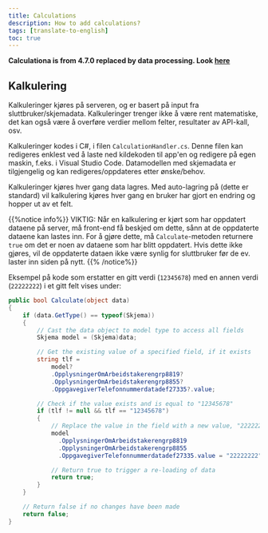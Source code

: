 ```yaml
---
title: Calculations
description: How to add calculations?
tags: [translate-to-english]
toc: true
---
```



**Calculationa is from 4.7.0 replaced by data processing. Look [here](../dataprocessing/)**

## Kalkulering 

Kalkuleringer kjøres på serveren, og er basert på input fra sluttbruker/skjemadata.
Kalkuleringer trenger ikke å være rent matematiske, det kan også være å overføre verdier mellom felter, resultater av API-kall, osv. 

Kalkuleringer kodes i C#, i filen `CalculationHandler.cs`. Denne filen kan redigeres enklest ved å laste ned kildekoden til app'en og redigere på egen maskin, f.eks. i Visual Studio Code.
Datamodellen med skjemadata er tilgjengelig og kan redigeres/oppdateres etter ønske/behov.

Kalkuleringer kjøres hver gang data lagres. Med auto-lagring på (dette er standard) vil kalkulering kjøres hver gang en bruker har gjort en endring og hopper ut av et felt.

{{%notice info%}}
VIKTIG: Når en kalkulering er kjørt som har oppdatert dataene på server, må front-end få beskjed om dette, sånn at de oppdaterte dataene kan lastes inn.
For å gjøre dette, må `Calculate`-metoden returnere `true` om det er noen av dataene som har blitt oppdatert.
Hvis dette ikke gjøres, vil de oppdaterte dataen ikke være synlig for sluttbruker før de ev. laster inn siden på nytt.
{{% /notice%}}

Eksempel på kode som erstatter en gitt verdi (`12345678`) med en annen verdi (`22222222`) i et gitt felt vises under:

```C# {hl_lines=[16,22]}
public bool Calculate(object data)
{
    if (data.GetType() == typeof(Skjema))
    {
        // Cast the data object to model type to access all fields
        Skjema model = (Skjema)data;

        // Get the existing value of a specified field, if it exists
        string tlf = 
            model?
            .OpplysningerOmArbeidstakerengrp8819?
            .OpplysningerOmArbeidstakerengrp8855?
            .OppgavegiverTelefonnummerdatadef27335?.value;

        // Check if the value exists and is equal to "12345678"
        if (tlf != null && tlf == "12345678")
        {
            // Replace the value in the field with a new value, "22222222"
            model
              .OpplysningerOmArbeidstakerengrp8819
              .OpplysningerOmArbeidstakerengrp8855
              .OppgavegiverTelefonnummerdatadef27335.value = "22222222";

            // Return true to trigger a re-loading of data 
            return true;
        }
    }

    // Return false if no changes have been made
    return false;
}
```